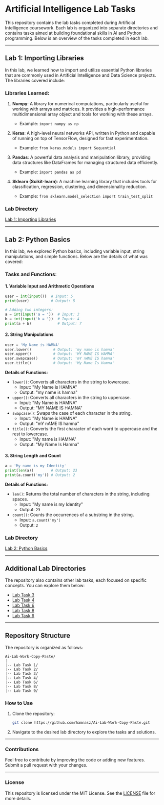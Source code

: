 # Artificial Intelligence Lab Tasks

This repository contains the lab tasks completed during Artificial Intelligence coursework. Each lab is organized into separate directories and contains tasks aimed at building foundational skills in AI and Python programming. Below is an overview of the tasks completed in each lab.

---

## Lab 1: Importing Libraries

In this lab, we learned how to import and utilize essential Python libraries that are commonly used in Artificial Intelligence and Data Science projects. The libraries covered include:

### Libraries Learned:

1. **Numpy**: A library for numerical computations, particularly useful for working with arrays and matrices. It provides a high-performance multidimensional array object and tools for working with these arrays.
    - Example: `import numpy as np`

2. **Keras**: A high-level neural networks API, written in Python and capable of running on top of TensorFlow, designed for fast experimentation.
    - Example: `from keras.models import Sequential`

3. **Pandas**: A powerful data analysis and manipulation library, providing data structures like DataFrames for managing structured data efficiently.
    - Example: `import pandas as pd`

4. **Sklearn (Scikit-learn)**: A machine learning library that includes tools for classification, regression, clustering, and dimensionality reduction.
    - Example: `from sklearn.model_selection import train_test_split`

### Lab Directory
[Lab 1: Importing Libraries](https://github.com/hamnasz/Ai-Lab-Work-Copy-Paste/tree/main/Lab%20Task%201/)

---

## Lab 2: Python Basics

In this lab, we explored Python basics, including variable input, string manipulations, and simple functions. Below are the details of what was covered:

### Tasks and Functions:

#### 1. **Variable Input and Arithmetic Operations**

```python
user = int(input())  # Input: 5
print(user)          # Output: 5

# Adding two integers:
a = int(input('a = '))  # Input: 3
b = int(input('b = '))  # Input: 4
print(a + b)            # Output: 7
```

#### 2. **String Manipulations**

```python
user = 'My Name is HAMNA'
user.lower()          # Output: 'my name is hamna'
user.upper()          # Output: 'MY NAME IS HAMNA'
user.swapcase()       # Output: 'mY nAME IS hamna'
user.title()          # Output: 'My Name Is Hamna'
```

**Details of Functions:**
- `lower()`: Converts all characters in the string to lowercase.
    - Input: "My Name is HAMNA"
    - Output: "my name is hamna"
- `upper()`: Converts all characters in the string to uppercase.
    - Input: "My Name is HAMNA"
    - Output: "MY NAME IS HAMNA"
- `swapcase()`: Swaps the case of each character in the string.
    - Input: "My Name is HAMNA"
    - Output: "mY nAME IS hamna"
- `title()`: Converts the first character of each word to uppercase and the rest to lowercase.
    - Input: "My name is HAMNA"
    - Output: "My Name Is Hamna"

#### 3. **String Length and Count**

```python
a = 'My name is my Identity'
print(len(a))        # Output: 23
print(a.count('my')) # Output: 2
```

**Details of Functions:**
- `len()`: Returns the total number of characters in the string, including spaces.
    - Input: "My name is my Identity"
    - Output: `23`
- `count()`: Counts the occurrences of a substring in the string.
    - Input: `a.count('my')`
    - Output: `2`

### Lab Directory
[Lab 2: Python Basics](https://github.com/hamnasz/Ai-Lab-Work-Copy-Paste/tree/main/Lab%20Task%202/)

---

## Additional Lab Directories

The repository also contains other lab tasks, each focused on specific concepts. You can explore them below:

- [Lab Task 3](https://github.com/hamnasz/Ai-Lab-Work-Copy-Paste/tree/main/Lab%20Task%203/)
- [Lab Task 4](https://github.com/hamnasz/Ai-Lab-Work-Copy-Paste/tree/main/Lab%20Task%204/)
- [Lab Task 6](https://github.com/hamnasz/Ai-Lab-Work-Copy-Paste/tree/main/Lab%20Task%206/)
- [Lab Task 8](https://github.com/hamnasz/Ai-Lab-Work-Copy-Paste/tree/main/Lab%20Task%208/)
- [Lab Task 9](https://github.com/hamnasz/Ai-Lab-Work-Copy-Paste/tree/main/Lab%20Task%209/)

---

## Repository Structure

The repository is organized as follows:
```
Ai-Lab-Work-Copy-Paste/
|
|-- Lab Task 1/
|-- Lab Task 2/
|-- Lab Task 3/
|-- Lab Task 4/
|-- Lab Task 6/
|-- Lab Task 8/
|-- Lab Task 9/
```

### How to Use
1. Clone the repository:
   ```bash
   git clone https://github.com/hamnasz/Ai-Lab-Work-Copy-Paste.git
   ```
2. Navigate to the desired lab directory to explore the tasks and solutions.

---

### Contributions
Feel free to contribute by improving the code or adding new features. Submit a pull request with your changes.

---

### License
This repository is licensed under the MIT License. See the [LICENSE](./LICENSE) file for more details.
